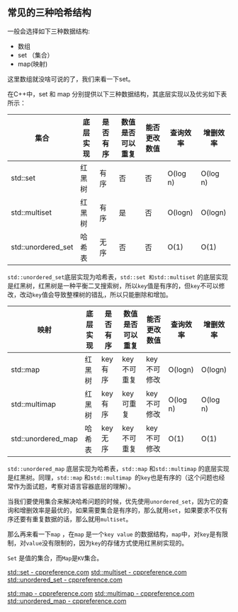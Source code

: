 ## 常见的三种哈希结构

一般会选择如下三种数据结构:

- 数组
- set （集合）
- map(映射)

这里数组就没啥可说的了，我们来看一下set。

在C++中，set 和 map 分别提供以下三种数据结构，其底层实现以及优劣如下表所示：

|集合|底层实现|是否有序|数值是否可以重复|能否更改数值|查询效率|增删效率|
|---|---|---|---|---|---|---|
|std::set|红黑树|有序|否|否|O(log n)|O(log n)|
|std::multiset|红黑树|有序|是|否|O(logn)|O(logn)|
|std::unordered_set|哈希表|无序|否|否|O(1)|O(1)|

`std::unordered_set`底层实现为哈希表，`std::set 和std::multiset` 的底层实现是红黑树，红黑树是一种平衡二叉搜索树，所以`key`值是有序的，但`key`不可以修改，改动`key`值会导致整棵树的错乱，所以只能删除和增加。

| 映射                 | 底层实现 | 是否有序  | 数值是否可以重复 | 能否更改数值  | 查询效率     | 增删效率     |
| ------------------ | ---- | ----- | -------- | ------- | -------- | -------- |
| std::map           | 红黑树  | key有序 | key不可重复  | key不可修改 | O(logn)  | O(logn)  |
| std::multimap      | 红黑树  | key有序 | key可重复   | key不可修改 | O(log n) | O(log n) |
| std::unordered_map | 哈希表  | key无序 | key不可重复  | key不可修改 | O(1)     | O(1)     |
`std::unordered_map` 底层实现为哈希表，`std::map` 和`std::multimap` 的底层实现是红黑树。同理，`std::map` 和`std::multimap `的`key`也是有序的（这个问题也经常作为面试题，考察对语言容器底层的理解）。

当我们要使用集合来解决哈希问题的时候，优先使用`unordered_set`，因为它的查询和增删效率是最优的，如果需要集合是有序的，那么就用`set`，如果要求不仅有序还要有重复数据的话，那么就用`multiset`。

那么再来看一下`map` ，在`map` 是一个`key value` 的数据结构，`map`中，对`key`是有限制，对`value`没有限制的，因为`key`的存储方式使用红黑树实现的。

`Set` 是值的集合，而`Map`是`KV`集合。


[std::set - cppreference.com](https://en.cppreference.com/w/cpp/container/set)
[std::multiset - cppreference.com](https://en.cppreference.com/w/cpp/container/multiset)
[std::unordered_set - cppreference.com](https://en.cppreference.com/w/cpp/container/unordered_set)


[std::map - cppreference.com](https://en.cppreference.com/w/cpp/container/map)
[std::multimap - cppreference.com](https://en.cppreference.com/w/cpp/container/multimap)
[std::unordered_map - cppreference.com](https://en.cppreference.com/w/cpp/container/unordered_map)

